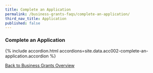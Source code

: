 ```yaml
---
title: Complete an Application
permalink: /business-grants-faqs/complete-an-application/
third_nav_title: Application
published: false
---
```


### Complete an Application

{% include accordion.html accordions=site.data.acc002-complete-an-application.accordion %}

[Back to Business Grants Overview](/business-grants-portal/)